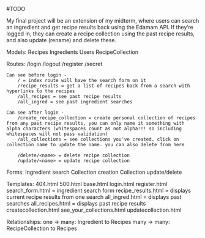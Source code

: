 #TODO
 

My final project will be an extension of my midterm, where users can search an ingredient and get recipe results back using the Edamam API. If they’re logged in, they can create a recipe collection using the past recipe results, and also update (rename) and delete these. 

Models:
	Recipes
	Ingredients
	Users
	RecipeCollection

Routes: 
	/login 
	/logout
	/register
	/secret

	Can see before login -
		/ = index route will have the search form on it
		/recipe_results = get a list of recipes back from a search with hyperlinks to the recipes
		/all_recipes = see past recipe results
		/all_ingred = see past ingredient searches
	
	Can see after login -
		/create_recipe_collection = create personal collection of recipes from any past recipe results, you can only name it something with alpha characters (whitespaces count as not alpha!!! so including whitespaces will not pass validation)
		/all_collections = see collections you've created. click on collection name to update the name. you can also delete from here 

		/delete/<name> = delete recipe collection
		/update/<name> = update recipe collection

Forms:
	Ingredient search 
	Collection creation 
	Collection update/delete

Templates:
	404.html
	500.html
	base.html
	login.html
	register.html
	search_form.html = ingredient search form
	recipe_results.html = displays current recipe results from one search
	all_ingred.html = displays past searches
	all_recipes.html = displays past recipe results
	createcollection.html 
	see_your_collections.html 
	updatecollection.html

Relationships:
	one -> many: Ingredient to Recipes
	many -> many: RecipeCollection to Recipes
